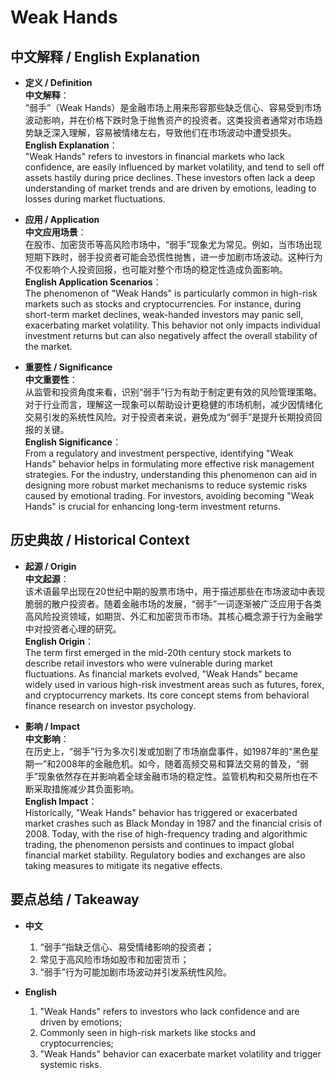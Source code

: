 # Weak Hands

## 中文解释 / English Explanation

* **定义 / Definition**  
  **中文解释**：  
  “弱手”（Weak Hands）是金融市场上用来形容那些缺乏信心、容易受到市场波动影响，并在价格下跌时急于抛售资产的投资者。这类投资者通常对市场趋势缺乏深入理解，容易被情绪左右，导致他们在市场波动中遭受损失。  
  **English Explanation**：  
  "Weak Hands" refers to investors in financial markets who lack confidence, are easily influenced by market volatility, and tend to sell off assets hastily during price declines. These investors often lack a deep understanding of market trends and are driven by emotions, leading to losses during market fluctuations.

* **应用 / Application**  
  **中文应用场景**：  
  在股市、加密货币等高风险市场中，“弱手”现象尤为常见。例如，当市场出现短期下跌时，弱手投资者可能会恐慌性抛售，进一步加剧市场波动。这种行为不仅影响个人投资回报，也可能对整个市场的稳定性造成负面影响。  
  **English Application Scenarios**：  
  The phenomenon of "Weak Hands" is particularly common in high-risk markets such as stocks and cryptocurrencies. For instance, during short-term market declines, weak-handed investors may panic sell, exacerbating market volatility. This behavior not only impacts individual investment returns but can also negatively affect the overall stability of the market.

* **重要性 / Significance**  
  **中文重要性**：  
  从监管和投资角度来看，识别“弱手”行为有助于制定更有效的风险管理策略。对于行业而言，理解这一现象可以帮助设计更稳健的市场机制，减少因情绪化交易引发的系统性风险。对于投资者来说，避免成为“弱手”是提升长期投资回报的关键。  
  **English Significance**：  
  From a regulatory and investment perspective, identifying "Weak Hands" behavior helps in formulating more effective risk management strategies. For the industry, understanding this phenomenon can aid in designing more robust market mechanisms to reduce systemic risks caused by emotional trading. For investors, avoiding becoming "Weak Hands" is crucial for enhancing long-term investment returns.

## 历史典故 / Historical Context

* **起源 / Origin**  
  **中文起源**：  
  该术语最早出现在20世纪中期的股票市场中，用于描述那些在市场波动中表现脆弱的散户投资者。随着金融市场的发展，“弱手”一词逐渐被广泛应用于各类高风险投资领域，如期货、外汇和加密货币市场。其核心概念源于行为金融学中对投资者心理的研究。  
  **English Origin**：  
  The term first emerged in the mid-20th century stock markets to describe retail investors who were vulnerable during market fluctuations. As financial markets evolved, "Weak Hands" became widely used in various high-risk investment areas such as futures, forex, and cryptocurrency markets. Its core concept stems from behavioral finance research on investor psychology.

* **影响 / Impact**  
  **中文影响**：  
  在历史上，“弱手”行为多次引发或加剧了市场崩盘事件，如1987年的“黑色星期一”和2008年的金融危机。如今，随着高频交易和算法交易的普及，“弱手”现象依然存在并影响着全球金融市场的稳定性。监管机构和交易所也在不断采取措施减少其负面影响。  
  **English Impact**：  
 Historically, "Weak Hands" behavior has triggered or exacerbated market crashes such as Black Monday in 1987 and the financial crisis of 2008. Today, with the rise of high-frequency trading and algorithmic trading, the phenomenon persists and continues to impact global financial market stability. Regulatory bodies and exchanges are also taking measures to mitigate its negative effects.

## 要点总结 / Takeaway

* **中文**  
  1. “弱手”指缺乏信心、易受情绪影响的投资者；
  2. 常见于高风险市场如股市和加密货币；
  3. “弱手”行为可能加剧市场波动并引发系统性风险。

* **English**  
  1. "Weak Hands" refers to investors who lack confidence and are driven by emotions;
  2. Commonly seen in high-risk markets like stocks and cryptocurrencies;
  3. "Weak Hands" behavior can exacerbate market volatility and trigger systemic risks.